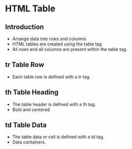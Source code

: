 # HTML Table

## Introduction

- Arrange data into rows and columns
- HTML tables are created using the table tag
- All rows and all columns are present within the table tag.

## tr Table Row

- Each table row is defined with a tr tag.

## th Table Heading

- The table header is defined with a th tag.
- Bold and centered

## td Table Data

- The table data or cell is defined with a td tag.
- Data containers.
